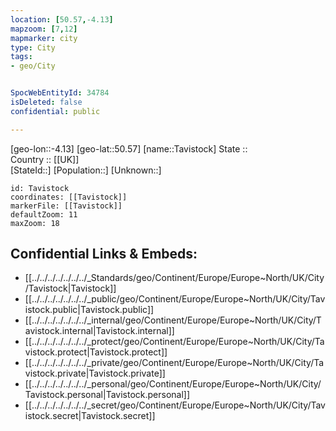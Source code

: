 ```yaml
---
location: [50.57,-4.13] 
mapzoom: [7,12] 
mapmarker: city 
type: City
tags:
- geo/City


SpocWebEntityId: 34784
isDeleted: false
confidential: public

---
```

[geo-lon::-4.13] 
[geo-lat::50.57] 
[name::Tavistock] 
State ::  
Country :: [[UK]]  
[StateId::] 
[Population::] 
[Unknown::] 


```leaflet
id: Tavistock
coordinates: [[Tavistock]] 
markerFile: [[Tavistock]] 
defaultZoom: 11 
maxZoom: 18
```


## Confidential Links & Embeds: 
- [[../../../../../../../_Standards/geo/Continent/Europe/Europe~North/UK/City/Tavistock|Tavistock]] 
- [[../../../../../../../_public/geo/Continent/Europe/Europe~North/UK/City/Tavistock.public|Tavistock.public]] 
- [[../../../../../../../_internal/geo/Continent/Europe/Europe~North/UK/City/Tavistock.internal|Tavistock.internal]] 
- [[../../../../../../../_protect/geo/Continent/Europe/Europe~North/UK/City/Tavistock.protect|Tavistock.protect]] 
- [[../../../../../../../_private/geo/Continent/Europe/Europe~North/UK/City/Tavistock.private|Tavistock.private]] 
- [[../../../../../../../_personal/geo/Continent/Europe/Europe~North/UK/City/Tavistock.personal|Tavistock.personal]] 
- [[../../../../../../../_secret/geo/Continent/Europe/Europe~North/UK/City/Tavistock.secret|Tavistock.secret]] 
